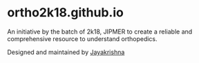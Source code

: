 # ortho2k18.github.io
An initiative by the batch of 2k18, JIPMER to create a reliable and comprehensive resource to understand orthopedics.

Designed and maintained by [Jayakrishna](mailto:jayakrishnajg001+ortho@gmail.com) 
